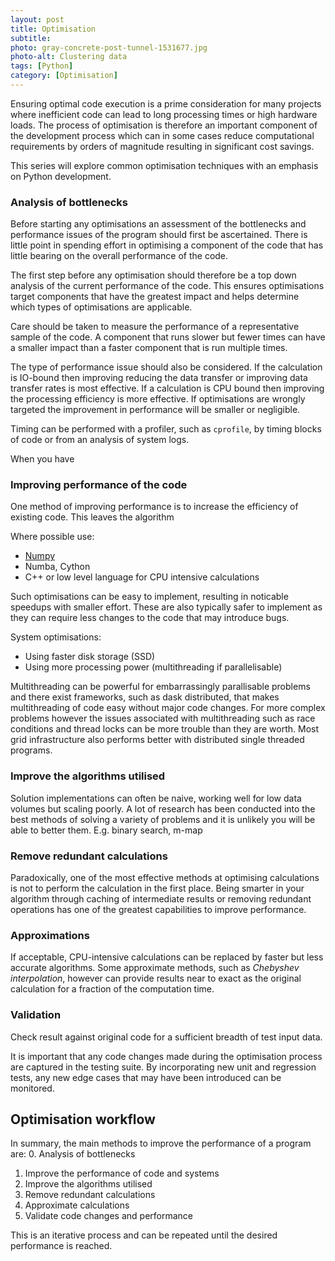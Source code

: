 ```yaml
---
layout: post
title: Optimisation
subtitle: 
photo: gray-concrete-post-tunnel-1531677.jpg
photo-alt: Clustering data
tags: [Python]
category: [Optimisation]
---
```


Ensuring optimal code execution is a prime consideration for many projects where inefficient code can lead to long processing times or high hardware loads. The process of optimisation is therefore an important component of the development process which can in some cases reduce computational requirements by orders of magnitude resulting in significant cost savings.

This series will explore common optimisation techniques with an emphasis on Python development.


### Analysis of bottlenecks

Before starting any optimisations an assessment of the bottlenecks and performance issues of the program should first be
ascertained. There is little point in spending effort in optimising a component of the code that has little bearing on 
the overall performance of the code.

The first step before any optimisation should therefore be a top down analysis of the current performance of the code. 
This ensures optimisations target components that have the greatest impact and helps determine which types of optimisations 
are applicable.
 
Care should be taken to measure the performance of a representative sample of the code. A component that runs slower but 
fewer times can have a smaller impact than a faster component that is run multiple times. 

The type of performance issue should also be considered. If the calculation is IO-bound then improving reducing the data transfer or improving data transfer 
rates is most effective. If a calculation is CPU bound then improving the processing efficiency is more effective. If 
 optimisations are wrongly targeted the improvement in performance will be smaller or negligible.
    

Timing can be performed with a profiler, such as `cprofile`, by timing blocks of code or from an analysis of system logs.
 
When you have 


### Improving performance of the code

One method of improving performance is to increase the efficiency of existing code. This leaves the algorithm   

Where possible use:
- [Numpy]()
- Numba, Cython
- C++ or low level language for CPU intensive calculations

Such optimisations can be easy to implement, resulting in noticable speedups with smaller effort. These are also typically 
safer to implement as they can require less changes to the code that may introduce bugs.

System optimisations:
- Using faster disk storage (SSD)
- Using more processing power (multithreading if parallelisable)

Multithreading can be powerful for embarrassingly parallisable problems and there exist frameworks, such as dask distributed, 
that makes multithreading of code easy without major code changes. For more complex problems however the issues associated 
with multithreading such as race conditions and thread locks can be more trouble than they are worth. Most grid infrastructure 
also performs better with distributed single threaded programs.  

 

### Improve the algorithms utilised

Solution implementations can often be naive, working well for low data volumes but scaling poorly. A lot of research has 
been conducted into the best methods of solving a variety of problems and it is unlikely you will be able to better them. 
E.g. binary search, m-map

### Remove redundant calculations

Paradoxically, one of the most effective methods at optimising calculations is not to perform the calculation in the first 
place. Being smarter in your algorithm through caching of intermediate results or removing redundant operations has one
of the greatest capabilities to improve performance.

### Approximations

If acceptable, CPU-intensive calculations can be replaced by faster but less accurate algorithms. Some approximate 
methods, such as _Chebyshev interpolation_, however can provide results near to exact as the original calculation for a 
fraction of the computation time.

### Validation

Check result against original code for a sufficient breadth of test input data.

It is important that any code changes made during the optimisation process are captured in the testing suite. By incorporating 
new unit and regression tests, any new edge cases that may have been introduced can be monitored.  
 
 
## Optimisation workflow

In summary, the main methods to improve the performance of a program are:
0. Analysis of bottlenecks
1. Improve the performance of code and systems
2. Improve the algorithms utilised
3. Remove redundant calculations
4. Approximate calculations
5. Validate code changes and performance 

This is an iterative process and can be repeated until the desired performance is reached.

